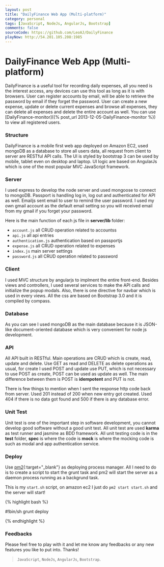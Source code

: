 ```yaml
---
layout: post
title: "DailyFinance Web App (Multi-platform)"
category: personal
tags: [JavaScript, NodeJs, AngularJs, Bootstrap]
comments: false
sourceCode: https://github.com/LeoAJ/DailyFinance
playNow: http://54.201.105.208:1985
---
```


# DailyFinance Web App (Multi-platform)

DailyFinance is a useful tool for recording daily expenses, all you need is the interest access, any devices can use this tool as long as it is with browsers. User can register accounts by email, will be able to retrieve the password by email if they forget the password. User can create a new expense, update or delete current expenses and browse all expenses, they can delete all expenses and delete the entire account as well. You can use [DailyFinance-monitor]({% post_url 2013-12-05-DailyFinance-monitor %}) to view all registered users.

### Structure

DailyFinance is a mobile first web app deployed on Amazon EC2, used mongoDB as a database to store all users data, all request from client to server are RESTful API calls. The UI is styled by bootstrap 3 can be used by mobile, tablet even on desktop and laptop. UI logic are based on AngularJs which is one of the most popular MVC JavaScript framework.

### Server

I used express to develop the node server and used mongoose to connect to mongoDB. Passport is handling log in, log out and authenticated for API as well. Emailjs sent email to user to remind the user password. I used my own gmail account as the default email setting so you will received email from my gmail if you forget your password.

Here is the main function of each js file in **server/lib** folder:

* `account.js` all CRUD operation related to accountss
* `api.js` all api entries
* `authentication.js` authentication based on passportjs
* `expense.js` all CRUD operation related to expenses
* `index.js` main server settings
* `password.js` all CRUD operation related to password

### Client

I used MVC structure by angularjs to implment the entire front-end. Besides views and controllers, I used several services to make the API calls and initialize the popup modals. Also, there is one directive for navbar which is used in every views. All the css are based on Bootstrap 3.0 and it is compiled by compass.

### Database

As you can see I used mongoDB as the main database because it is JSON-like document-oriented database which is very convenient for node js development.

### API

All API built in RESTful. Main operations are CRUD which is create, read, update and delete. Use GET as read and DELETE as delete operations as usual, for create I used POST and update use PUT, which is not necessary to use POST as create, POST can be used as update as well. The main difference between them is POST is **idempotent** and PUT is not.

There is few things to mention when I sent the response http code back from server. Used 201 instead of 200 when new entry got created. Used 404 if there is no data got found and 500 if there is any database error.

### Unit Test

Unit test is one of the important step in software development, you cannot develop good software without a good unit test. All unit test are used **karma** as test runner and jasmine as BDD framework. All unit testing code is in the **test** folder, **spec** is where the code is **mock** is where the mocking code is such as modal and app authentication service.

### Deploy

Use [pm2](https://github.com/Unitech/pm2){:target="_blank"} as deploying process manager. All I need to do is to create a script to start the grunt task and pm2 will start the server as a daemon process running as a backgrund task.

This is my `start.sh` script, on amazon ec2 I just do `pm2 start start.sh` and the server will start!

{% highlight bash %}

#!bin/sh
grunt deploy

{% endhighlight %}

### Feedbacks

Please feel free to play with it and let me know any feedbacks or any new features you like to put into. Thanks!

> `JavaScript`, `NodeJs`, `AngularJs`, `Bootstrap`.